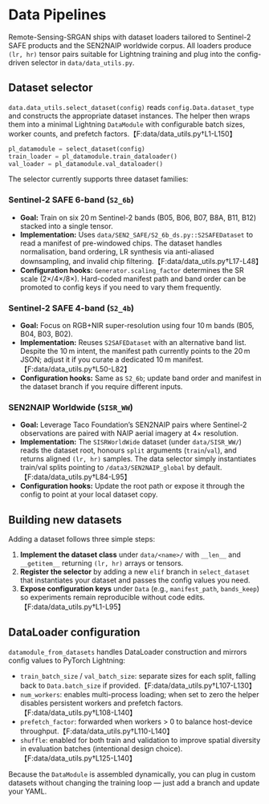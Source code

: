 # Data Pipelines

Remote-Sensing-SRGAN ships with dataset loaders tailored to Sentinel-2 SAFE products and the SEN2NAIP worldwide corpus. All loaders produce `(lr, hr)` tensor pairs suitable for Lightning training and plug into the config-driven selector in `data/data_utils.py`.

## Dataset selector

`data.data_utils.select_dataset(config)` reads `config.Data.dataset_type` and constructs the appropriate dataset instances. The helper then wraps them into a minimal Lightning `DataModule` with configurable batch sizes, worker counts, and prefetch factors.【F:data/data_utils.py†L1-L150】

```python
pl_datamodule = select_dataset(config)
train_loader = pl_datamodule.train_dataloader()
val_loader = pl_datamodule.val_dataloader()
```

The selector currently supports three dataset families:

### Sentinel-2 SAFE 6-band (`S2_6b`)

* **Goal:** Train on six 20 m Sentinel-2 bands (B05, B06, B07, B8A, B11, B12) stacked into a single tensor.
* **Implementation:** Uses `data/SEN2_SAFE/S2_6b_ds.py::S2SAFEDataset` to read a manifest of pre-windowed chips. The dataset handles normalisation, band ordering, LR synthesis via anti-aliased downsampling, and invalid chip filtering.【F:data/data_utils.py†L17-L48】
* **Configuration hooks:** `Generator.scaling_factor` determines the SR scale (2×/4×/8×). Hard-coded manifest path and band order can be promoted to config keys if you need to vary them frequently.

### Sentinel-2 SAFE 4-band (`S2_4b`)

* **Goal:** Focus on RGB+NIR super-resolution using four 10 m bands (B05, B04, B03, B02).
* **Implementation:** Reuses `S2SAFEDataset` with an alternative band list. Despite the 10 m intent, the manifest path currently points to the 20 m JSON; adjust it if you curate a dedicated 10 m manifest.【F:data/data_utils.py†L50-L82】
* **Configuration hooks:** Same as `S2_6b`; update band order and manifest in the dataset branch if you require different inputs.

### SEN2NAIP Worldwide (`SISR_WW`)

* **Goal:** Leverage Taco Foundation’s SEN2NAIP pairs where Sentinel-2 observations are paired with NAIP aerial imagery at 4× resolution.
* **Implementation:** The `SISRWorldWide` dataset (under `data/SISR_WW/`) reads the dataset root, honours `split` arguments (`train`/`val`), and returns aligned `(lr, hr)` samples. The data selector simply instantiates train/val splits pointing to `/data3/SEN2NAIP_global` by default.【F:data/data_utils.py†L84-L95】
* **Configuration hooks:** Update the root path or expose it through the config to point at your local dataset copy.

## Building new datasets

Adding a dataset follows three simple steps:

1. **Implement the dataset class** under `data/<name>/` with `__len__` and `__getitem__` returning `(lr, hr)` arrays or tensors.
2. **Register the selector** by adding a new `elif` branch in `select_dataset` that instantiates your dataset and passes the config values you need.
3. **Expose configuration keys** under `Data` (e.g., `manifest_path`, `bands_keep`) so experiments remain reproducible without code edits.【F:data/data_utils.py†L1-L95】

## DataLoader configuration

`datamodule_from_datasets` handles DataLoader construction and mirrors config values to PyTorch Lightning:

* `train_batch_size` / `val_batch_size`: separate sizes for each split, falling back to `Data.batch_size` if provided.【F:data/data_utils.py†L107-L130】
* `num_workers`: enables multi-process loading; when set to zero the helper disables persistent workers and prefetch factors.【F:data/data_utils.py†L108-L140】
* `prefetch_factor`: forwarded when workers > 0 to balance host-device throughput.【F:data/data_utils.py†L110-L140】
* `shuffle`: enabled for both train and validation to improve spatial diversity in evaluation batches (intentional design choice).【F:data/data_utils.py†L125-L140】

Because the `DataModule` is assembled dynamically, you can plug in custom datasets without changing the training loop — just add a branch and update your YAML.

